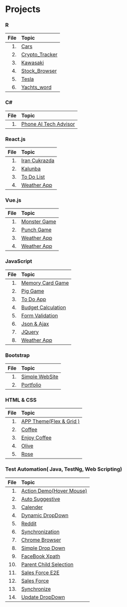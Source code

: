 # Projects

### R

| File | Topic                                                                                  |
| ---: | :------------------------------------------------------------------------------------- |
|   1. | [ Cars ](https://github.com/jafarimahdi/Projects/tree/main/R/Cars)                     |
|   2. | [ Crypto_Tracker ](https://github.com/jafarimahdi/Projects/tree/main/R/Crypto_tracker) |
|   3. | [ Kawasaki ](https://github.com/jafarimahdi/Projects/tree/main/R/Kawasuki)             |
|   4. | [ Stock_Browser ](https://github.com/jafarimahdi/Projects/tree/main/R/Stock_Browser)   |
|   5. | [ Tesla](https://github.com/jafarimahdi/Projects/tree/main/R/Tesla)                    |
|   6. | [ Yachts_word ](https://github.com/jafarimahdi/Projects/tree/main/R/Yachts_world)      |

### C#

| File | Topic                                                                                                                   |
| ---: | :---------------------------------------------------------------------------------------------------------------------- |
|   1. | [ Phone AI Tech Advisor ](https://github.com/jafarimahdi/Projects/tree/main/C%23/PhoneAiTechAdvisor/PhoneAiTechAdvisor) |

### React.js

| File | Topic                                                                                      |
| ---: | :----------------------------------------------------------------------------------------- |
|   1. | [ Iran Cukrazda ](https://github.com/jafarimahdi/Projects/tree/main/React.js/irancukrazda) |
|   2. | [ Kalunba ](https://github.com/jafarimahdi/Projects/tree/main/React.js/kalunba)            |
|   3. | [ To Do List ](https://github.com/jafarimahdi/Projects/tree/main/React.js/todo-list)       |
|   4. | [ Weather App ](https://github.com/jafarimahdi/Projects/tree/main/React.js/weather-app)    |


### Vue.js

| File | Topic                                                                                      |
| ---: | :----------------------------------------------------------------------------------------- |
|   1. | [ Monster Game ](https://github.com/jafarimahdi/Vuejs/tree/master/monster-game) |
|   2. | [ Punch Game ](https://github.com/jafarimahdi/Vuejs/tree/master/punchGame)            |
|   3. | [ Weather App ](https://github.com/jafarimahdi/Vuejs/tree/master/secound-weather)       |
|   4. | [ Weather App ](https://github.com/jafarimahdi/Projects/tree/main/React.js/weather-app)    |

### JavaScript

| File | Topic                                                                                               |
| ---: | :-------------------------------------------------------------------------------------------------- |
|   1. | [ Memory Card Game ](https://github.com/jafarimahdi/Projects/tree/main/JavaScript/memory_card_game) |
|   2. | [ Pig Game ](https://github.com/jafarimahdi/Projects/tree/main/JavaScript/pig-Game)                 |
|   3. | [ To Do App ](https://github.com/jafarimahdi/Projects/tree/main/JavaScript/todoApp-1)               |
|   4. | [ Budget Calculation ](https://github.com/jafarimahdi/Projects/tree/main/JavaScript/budgety)        |
|   5. | [ Form Validation ](https://github.com/jafarimahdi/Projects/tree/main/JavaScript/Form_validation)   |
|   6. | [ Json & Ajax ](https://github.com/jafarimahdi/Projects/tree/main/JavaScript/json%20%26%20Ajax)     |
|   7. | [ JQuery ](https://github.com/jafarimahdi/Projects/tree/main/JavaScript/jQuery)                     |
|   8. | [ Weather App](https://github.com/jafarimahdi/Projects/tree/main/JavaScript/weather)                |

### Bootstrap

| File | Topic                                                                                          |
| ---: | :--------------------------------------------------------------------------------------------- |
|   1. | [ Simple WebSite ](https://github.com/jafarimahdi/Projects/tree/main/Bootstrap/Simple-WebSite) |
|   2. | [ Portfolio ](https://github.com/jafarimahdi/Projects/tree/main/Bootstrap/portfolio)           |

### HTML & CSS

| File | Topic                                                                                                         |
| ---: | :------------------------------------------------------------------------------------------------------------ |
|   1. | [ APP Theme(Flex & Grid ) ](https://github.com/jafarimahdi/Projects/tree/main/Html_Css/AppTheme(Flex-Grid)) |
|   2. | [ Coffee ](https://github.com/jafarimahdi/Projects/tree/main/Html_Css/Coffee)                                 |
|   3. | [ Enjoy Coffee ](https://github.com/jafarimahdi/Projects/tree/main/Html_Css/Enjoy_Coffee)                     |
|   4. | [ Olive ](https://github.com/jafarimahdi/Projects/tree/main/Html_Css/Olive)                                   |
|   5. | [ Rose ](https://github.com/jafarimahdi/Projects/tree/main/Html_Css/Rose)                                     |


### Test Automation( Java, TestNg, Web Scripting)

| File | Topic                                                                                                         |
| ---: | :------------------------------------------------------------------------------------------------------------ |
|   1. | [ Action Demo(Hover Mouse) ](https://github.com/jafarimahdi/Test_Automation/blob/master/java/webdriver-1/src/webDriver/ActionDemo_HoverMouse.java) |
|   2. | [ Auto Suggestive ](https://github.com/jafarimahdi/Test_Automation/blob/master/java/webdriver-1/src/webDriver/AutoSaggestive.java)                                 |
|   3. | [ Calender ](https://github.com/jafarimahdi/Test_Automation/blob/master/java/webdriver-1/src/webDriver/Calander.java)                     |
|   4. | [ Dynamic DropDown ](https://github.com/jafarimahdi/Test_Automation/blob/master/java/webdriver-1/src/webDriver/Dynamic_dropDown.java)                                   |
|   5. | [ Reddit ](https://github.com/jafarimahdi/Test_Automation/blob/master/java/webdriver-1/src/webDriver/Reddit.java)                                     |
|   6. | [ Synchronization ](https://github.com/jafarimahdi/Test_Automation/blob/master/java/webdriver-1/src/webDriver/Synchroniztion.java) |
|   7. | [ Chrome Browser ](https://github.com/jafarimahdi/Test_Automation/blob/master/java/webdriver-1/src/webDriver/chromeBrowser.java)                                 |
|   8. | [ Simple Drop Down ](https://github.com/jafarimahdi/Test_Automation/blob/master/java/webdriver-1/src/webDriver/drop_down.java)                     |
|   9. | [ FaceBook Xpath ](https://github.com/jafarimahdi/Test_Automation/blob/master/java/webdriver-1/src/webDriver/facebookXpath.java)                                   |
|   10. | [ Parent Child Selection ](https://github.com/jafarimahdi/Test_Automation/blob/master/java/webdriver-1/src/webDriver/parent_child_relation.java)        |
|   11. | [ Sales Force E2E ](https://github.com/jafarimahdi/Test_Automation/blob/master/java/webdriver-1/src/webDriver/salesForceE2E.java) |
|   12. | [ Sales Force ](https://github.com/jafarimahdi/Test_Automation/blob/master/java/webdriver-1/src/webDriver/salesforce.java)                                 |
|   13. | [ Synchronize ](https://github.com/jafarimahdi/Test_Automation/blob/master/java/webdriver-1/src/webDriver/synchroniz.java)                     |
|   14. | [ Update DropDown ](https://github.com/jafarimahdi/Test_Automation/blob/master/java/webdriver-1/src/webDriver/updateDropDown.java)    
